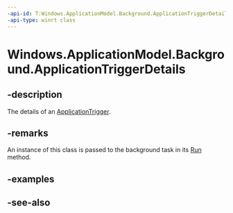 ---
-api-id: T:Windows.ApplicationModel.Background.ApplicationTriggerDetails
-api-type: winrt class
---<!-- Class syntax.public class ApplicationTriggerDetails : Windows.ApplicationModel.Background.IApplicationTriggerDetails--># Windows.ApplicationModel.Background.ApplicationTriggerDetails## -descriptionThe details of an [ApplicationTrigger](applicationtrigger.md).## -remarksAn instance of this class is passed to the background task in its [Run](ibackgroundtask_run.md) method.## -examples## -see-also